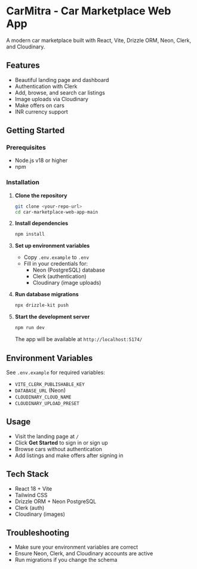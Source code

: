 
# CarMitra - Car Marketplace Web App

A modern car marketplace built with React, Vite, Drizzle ORM, Neon, Clerk, and Cloudinary.

## Features
- Beautiful landing page and dashboard
- Authentication with Clerk
- Add, browse, and search car listings
- Image uploads via Cloudinary
- Make offers on cars
- INR currency support

## Getting Started

### Prerequisites
- Node.js v18 or higher
- npm

### Installation
1. **Clone the repository**
   ```sh
   git clone <your-repo-url>
   cd car-marketplace-web-app-main
   ```
2. **Install dependencies**
   ```sh
   npm install
   ```
3. **Set up environment variables**
   - Copy `.env.example` to `.env`
   - Fill in your credentials for:
     - Neon (PostgreSQL) database
     - Clerk (authentication)
     - Cloudinary (image uploads)

4. **Run database migrations**
   ```sh
   npx drizzle-kit push
   ```

5. **Start the development server**
   ```sh
   npm run dev
   ```
   The app will be available at `http://localhost:5174/`

## Environment Variables
See `.env.example` for required variables:
- `VITE_CLERK_PUBLISHABLE_KEY`
- `DATABASE_URL` (Neon)
- `CLOUDINARY_CLOUD_NAME`
- `CLOUDINARY_UPLOAD_PRESET`

## Usage
- Visit the landing page at `/`
- Click **Get Started** to sign in or sign up
- Browse cars without authentication
- Add listings and make offers after signing in

## Tech Stack
- React 18 + Vite
- Tailwind CSS
- Drizzle ORM + Neon PostgreSQL
- Clerk (auth)
- Cloudinary (images)

## Troubleshooting
- Make sure your environment variables are correct
- Ensure Neon, Clerk, and Cloudinary accounts are active
- Run migrations if you change the schema


